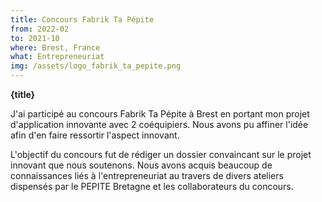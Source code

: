 ```yaml
---
title: Concours Fabrik Ta Pépite
from: 2022-02
to: 2021-10
where: Brest, France
what: Entrepreneuriat
img: /assets/logo_fabrik_ta_pepite.png
---
```


**{title}**

J'ai participé au concours Fabrik Ta Pépite à Brest en portant mon projet d'application innovante avec 2 coéquipiers. Nous avons pu affiner l'idée afin d'en faire ressortir l'aspect innovant.

L'objectif du concours fut de rédiger un dossier convaincant sur le projet innovant que nous soutenons. Nous avons acquis beaucoup de connaissances liés à l'entrepreneuriat au travers de divers ateliers dispensés par le PEPITE Bretagne et les collaborateurs du concours.
